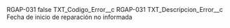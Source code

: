 <?xml version="1.0" encoding="UTF-8"?>
<CustomMetadata xmlns="http://soap.sforce.com/2006/04/metadata" xmlns:xsi="http://www.w3.org/2001/XMLSchema-instance" xmlns:xsd="http://www.w3.org/2001/XMLSchema">
    <label>RGAP-031</label>
    <protected>false</protected>
    <values>
        <field>TXT_Codigo_Error__c</field>
        <value xsi:type="xsd:string">RGAP-031</value>
    </values>
    <values>
        <field>TXT_Descripcion_Error__c</field>
        <value xsi:type="xsd:string">Fecha de inicio de reparación no informada</value>
    </values>
</CustomMetadata>
